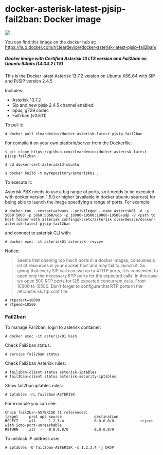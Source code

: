 # docker-asterisk-latest-pjsip-fail2ban: Docker image
[![](https://badge.imagelayers.io/cleardevice/docker-asterisk-latest-pjsip-fail2ban:latest.svg)](https://imagelayers.io/?images=cleardevice/docker-asterisk-latest-pjsip-fail2ban:latest 'Get your own badge on imagelayers.io')


You can find this image on the docker hub at: https://hub.docker.com/r/cleardevice/docker-asterisk-latest-pjsip-fail2ban/

##### Docker image with Certified Asterisk 13 LTS version and Fail2ban on Ubuntu 64bits (14.04.2 LTS)

This is the Docker latest Asterisk 13.7.2 version on Ubuntu X86_64 with SIP and PJSIP version 2.4.5.

Includes:

- Asterisk 13.7.2
- Sip and new pjsip 2.4.5 channel enabled
- opus, g729 codec
- Fail2ban (v0.8.11)

To pull it:

`# docker pull cleardevice/docker-asterisk-latest-pjsip-fail2ban`

For compile it on your own platform/server from the Dockerfile:

`$ git clone https://github.com/cleardevice/docker-asterisk-latest-pjsip-fail2ban`

`$ cd docker-cert-asterisk13-ubuntu`

`$ docker build -t myrepository/asterisk01 .`

To execute it:

Asterisk PBX needs to use a big range of ports, so it needs to be executed with docker version 1.5.0 or higher (available in docker ubuntu sources) for being able to launch the image specifying a range of ports. For example:

`# docker run --restart=always --privileged --name asterisk01 -d -p 5060:5060 -p 5060:5060/udp -p 10000-10500:10000-10500/udp -v <path to host folder with asterisk confings>:/etc/asterisk cleardevice/docker-asterisk-latest-pjsip-fail2ban`

and connect to asterisk CLI with:

`# docker exec -it asterisk01 asterisk -rvvvvv`

Notice:

> Seems that opening too much ports in a docker images, consumes a lot of resources in your docker host and may fail to launch it. So giving that every SIP call can use up to 4 RTP ports, it is convenient to open only the necessary RTP ports for the expected calls. In this case we open 500 RTP ports for 125 expected concurrent calls. From 10000 to 10500. Don't forget to configure that RTP ports in the /etc/asterisk/rtp.conf file:

```
# rtpstart=10000
# rtpend=10500
```

### Fail2ban ###

To manage Fail2ban, login to asterisk container:

`# docker exec -it asterisk01 bash`

Check Fail2ban status:

`# service fail2ban status`

Check Fail2ban Asterisk rules:

```
# fail2ban-client status asterisk-iptables
# fail2ban-client status asterisk-security-iptables
```

Show fail2ban iptables rules:

`# iptables -nL fail2ban-ASTERISK`

For example you can see:

```
Chain fail2ban-ASTERISK (1 references)
target     prot opt source               destination
REJECT     all  --  1.2.3.4              0.0.0.0/0            reject-with icmp-port-unreachable
RETURN     all  --  0.0.0.0/0            0.0.0.0/0
```

To unblock IP address use:

`# iptables -D fail2ban-ASTERISK -s 1.2.3.4 -j DROP`
